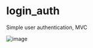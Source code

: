 
# login_auth
Simple user authentication, MVC

![image](https://user-images.githubusercontent.com/78149229/127449298-3e25c4e9-5e21-47c3-b456-7f1698a6eacd.png)
